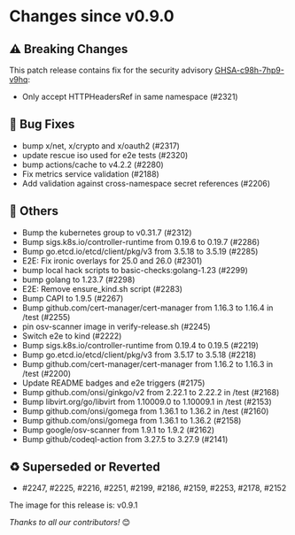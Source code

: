 <!-- markdownlint-disable no-inline-html line-length -->
# Changes since v0.9.0

## :warning: Breaking Changes

This patch release contains fix for the security advisory
[GHSA-c98h-7hp9-v9hq](https://github.com/metal3-io/baremetal-operator/security/advisories/GHSA-c98h-7hp9-v9hq):

- Only accept HTTPHeadersRef in same namespace (#2321)

## :bug: Bug Fixes

- bump x/net, x/crypto and x/oauth2 (#2317)
- update rescue iso used for e2e tests (#2320)
- bump actions/cache to v4.2.2 (#2280)
- Fix metrics service validation (#2188)
- Add validation against cross-namespace secret references (#2206)

## :seedling: Others

- Bump the kubernetes group to v0.31.7 (#2312)
- Bump sigs.k8s.io/controller-runtime from 0.19.6 to 0.19.7 (#2286)
- Bump go.etcd.io/etcd/client/pkg/v3 from 3.5.18 to 3.5.19 (#2285)
- E2E: Fix ironic overlays for 25.0 and 26.0 (#2301)
- bump local hack scripts to basic-checks:golang-1.23 (#2299)
- bump golang to 1.23.7 (#2298)
- E2E: Remove ensure_kind.sh script (#2283)
- Bump CAPI to 1.9.5 (#2267)
- Bump github.com/cert-manager/cert-manager from 1.16.3 to 1.16.4 in /test (#2255)
- pin osv-scanner image in verify-release.sh (#2245)
- Switch e2e to kind (#2222)
- Bump sigs.k8s.io/controller-runtime from 0.19.4 to 0.19.5 (#2219)
- Bump go.etcd.io/etcd/client/pkg/v3 from 3.5.17 to 3.5.18 (#2218)
- Bump github.com/cert-manager/cert-manager from 1.16.2 to 1.16.3 in /test (#2200)
- Update README badges and e2e triggers (#2175)
- Bump github.com/onsi/ginkgo/v2 from 2.22.1 to 2.22.2 in /test (#2168)
- Bump libvirt.org/go/libvirt from 1.10009.0 to 1.10009.1 in /test (#2153)
- Bump github.com/onsi/gomega from 1.36.1 to 1.36.2 in /test (#2160)
- Bump github.com/onsi/gomega from 1.36.1 to 1.36.2 (#2158)
- Bump google/osv-scanner from 1.9.1 to 1.9.2 (#2162)
- Bump github/codeql-action from 3.27.5 to 3.27.9 (#2141)

## :recycle: Superseded or Reverted

- #2247, #2225, #2216, #2251, #2199, #2186, #2159, #2253, #2178, #2152

The image for this release is: v0.9.1

_Thanks to all our contributors!_ 😊
